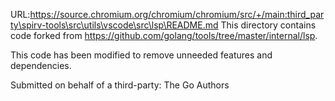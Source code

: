 URL:https://source.chromium.org/chromium/chromium/src/+/main:third_party\spirv-tools\src\utils\vscode\src\lsp\README.md
This directory contains code forked from https://github.com/golang/tools/tree/master/internal/lsp.

This code has been modified to remove unneeded features and dependencies.

Submitted on behalf of a third-party: The Go Authors
